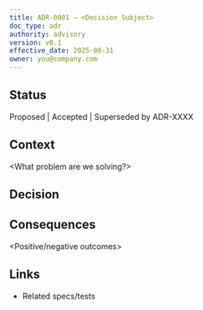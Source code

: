 ```yaml
---
title: ADR-0001 – <Decision Subject>
doc_type: adr
authority: advisory
version: v0.1
effective_date: 2025-08-31
owner: you@company.com
---
```



## Status
Proposed | Accepted | Superseded by ADR-XXXX


## Context
<What problem are we solving?>


## Decision
<The choice made>


## Consequences
<Positive/negative outcomes>


## Links
- Related specs/tests